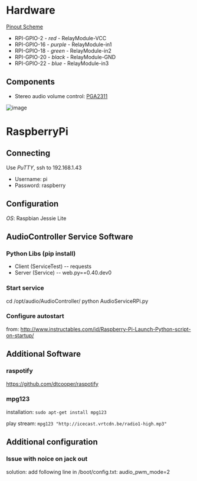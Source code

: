 # Hardware

[Pinout Scheme](http://www.raspberrypi-spy.co.uk/wp-content/uploads/2014/07/Raspberry-Pi-GPIO-Layout-Model-B-Plus.png)
- RPI-GPIO-2 - _red_ - RelayModule-VCC
- RPI-GPIO-16 - _purple_ - RelayModule-in1
- RPI-GPIO-18 - _green_ - RelayModule-in2
- RPI-GPIO-20 - _black_ - RelayModule-GND
- RPI-GPIO-22 - _blue_ - RelayModule-in3

## Components
- Stereo audio volume control: [PGA2311](http://www.ti.com/lit/ds/symlink/pga2311.pdf)

![image](https://hackster.imgix.net/uploads/attachments/218603/6sQiFTKXhZptFiGnPlsc.png "schema")

# RaspberryPi
## Connecting

Use *PuTTY*, ssh to 192.168.1.43

- Username: pi
- Password: raspberry

## Configuration
*OS*: Raspbian Jessie Lite

## AudioController Service Software

### Python Libs (pip install)
- Client (ServiceTest)
-- requests
- Server (Service)
-- web.py==0.40.dev0

### Start service
cd /opt/audio/AudioController/
python AudioServiceRPi.py

### Configure autostart
from: http://www.instructables.com/id/Raspberry-Pi-Launch-Python-script-on-startup/

## Additional Software
### raspotify
https://github.com/dtcooper/raspotify

### mpg123 
installation: `sudo apt-get install mpg123`

play stream: `mpg123 "http://icecast.vrtcdn.be/radio1-high.mp3"`



## Additional configuration
### Issue with noice on jack out

solution: add following line in /boot/config.txt:
audio_pwm_mode=2

